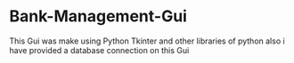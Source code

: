 # Bank-Management-Gui
This Gui was make using Python Tkinter and other libraries of python  also i have provided  a database connection on this Gui 
